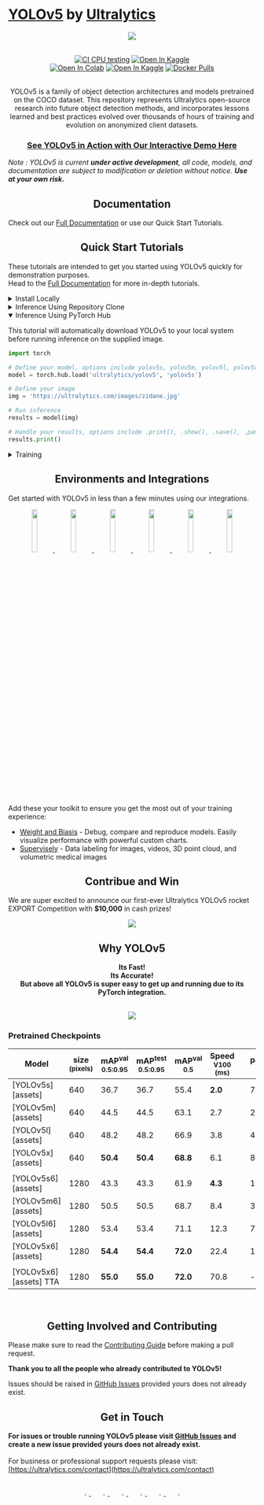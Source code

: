 # [YOLOv5](https://ultralytics.com/yolov5) by [Ultralytics](https://ultralytics.com)

<div align="center">
<p>
<img src="assets/img/yolo-header.gif" />
</p>
<br>
<div>
<a href="https://github.com/ultralytics/yolov5/actions"><img src="https://github.com/ultralytics/yolov5/workflows/CI%20CPU%20testing/badge.svg" alt="CI CPU testing"></a>
<a href="https://zenodo.org/badge/latestdoi/264818686"><img src="https://zenodo.org/badge/264818686.svg" alt="Open In Kaggle"></a>
<br>  
<a href="https://colab.research.google.com/github/ultralytics/yolov5/blob/master/tutorial.ipynb"><img src="https://colab.research.google.com/assets/colab-badge.svg" alt="Open In Colab"></a>
<a href="https://www.kaggle.com/ultralytics/yolov5"><img src="https://kaggle.com/static/images/open-in-kaggle.svg" alt="Open In Kaggle"></a>
<a href="https://hub.docker.com/r/ultralytics/yolov5"><img src="https://img.shields.io/docker/pulls/ultralytics/yolov5?logo=docker" alt="Docker Pulls"></a>
</div>

<br>
<p>
YOLOv5 is a family of object detection architectures and models pretrained on the COCO dataset. This repository represents Ultralytics open-source research into future object detection methods, and incorporates lessons learned and best practices evolved over thousands of hours of training and evolution on anonymized client datasets.
</p>
</div>

### <div align="center">[See YOLOv5 in Action with Our Interactive Demo Here](https://ultralytics.com/yolov5)</div>

_Note : YOLOv5 is current **under active development**, all code, models, and documentation are subject to modification or deletion without notice. **Use at your own risk.**_

## <div align="center">Documentation</div>

Check out our [Full Documentation](https://docs.ultralytics.com) or use our Quick Start Tutorials.

## <div align="center">Quick Start Tutorials</div>

These tutorials are intended to get you started using YOLOv5 quickly for demonstration purposes.  
Head to the [Full Documentation](https://docs.ultralytics.com) for more in-depth tutorials.

<details>
<summary>
Install Locally
</summary>

```bash
# Clone into current directory
$ git clone git@github.com:ultralytics/yolov5.git .
# Install requirements
$ pip install -r requirements.txt
```

</details>
<details>
<summary>Inference Using Repository Clone</summary>

_NOTE : In order to follow this tutorial please ensure you have installed YOLOv5 locally._

```bash
# Run inference based on selected input
$ python detect.py --source 0  # webcam
                            file.jpg  # image
                            file.mp4  # video
                            path/  # directory
                            path/*.jpg  # glob
                            'https://youtu.be/NUsoVlDFqZg'  # YouTube video
                            'rtsp://example.com/media.mp4'  # RTSP, RTMP, HTTP stream
```

</details>
<details open>
<summary>Inference Using PyTorch Hub</summary>

This tutorial will automatically download YOLOv5 to your local system before running inference on the supplied image.

```python
import torch

# Define your model, options include yolov5s, yolov5m, yolov5l, yolov5x
model = torch.hub.load('ultralytics/yolov5', 'yolov5s')

# Define your image
img = 'https://ultralytics.com/images/zidane.jpg'

# Run inference
results = model(img)

# Handle your results, options include .print(), .show(), .save(), .panadas().xyz()
results.print()
```

</details>

<details>
<summary>Training</summary>

_NOTE : In order to follow this tutorial please ensure you have installed YOLOv5 locally._

```bash
$ python train.py --data coco.yaml --cfg yolov5s.yaml --weights '' --batch-size 64
                                         yolov5m                                40
                                         yolov5l                                24
                                         yolov5x                                16

```

</details>  

## <div align="center">Environments and Integrations</div>

Get started with YOLOv5 in less than a few minutes using our integrations.  

<div align="center">
    <a href="https://colab.research.google.com/github/ultralytics/yolov5/blob/master/tutorial.ipynb">
        <img src="https://github.com/ultralytics/yolov5/releases/download/v1.0/logo-aws-small.svg" width="15%"/>
    </a>
    <a href="https://www.kaggle.com/ultralytics/yolov5">
        <img src="https://github.com/ultralytics/yolov5/releases/download/v1.0/logo-kaggle-small.svg" width="15%"/>
    </a>
    <a href="https://hub.docker.com/r/ultralytics/yolov5">
        <img src="https://github.com/ultralytics/yolov5/releases/download/v1.0/logo-docker-small.svg" width="15%"/>
    </a>
    <a href="https://github.com/ultralytics/yolov5/wiki/AWS-Quickstart">
        <img src="https://github.com/ultralytics/yolov5/releases/download/v1.0/logo-aws-small.svg" width="15%"/>
    </a>
    <a href="https://github.com/ultralytics/yolov5/wiki/GCP-Quickstart">
        <img src="https://github.com/ultralytics/yolov5/releases/download/v1.0/logo-gcp-small.svg" width="15%"/>
    </a>
    <a href="https://wandb.ai/site?utm_campaign=repo_yolo_wandbtutorial">
        <img src="https://github.com/ultralytics/yolov5/releases/download/v1.0/logo-wb-small.svg" width="15%"/>
    </a>
</div>  



Add these your toolkit to ensure you get the most out of your training experience:  

* [Weight and Biasis](https://wandb.ai/site?utm_campaign=repo_yolo_wandbtutorial) - Debug, compare and reproduce models. Easily visualize performance with powerful custom charts.
* [Supervisely](https://app.supervise.ly/signup) - Data labeling for images, videos, 3D point cloud, and volumetric medical images  

## <div align="center">Contribue and Win</div>

We are super excited to announce our first-ever Ultralytics YOLOv5 rocket EXPORT Competition with **$10,000** in cash prizes!  

<div align="center">
<a href="https://github.com/ultralytics/yolov5/discussions/3213">
    <img src="https://github.com/ultralytics/yolov5/releases/download/v1.0/banner-export.png"/>
</a>
</div>

## <div align="center">Why YOLOv5</div>

<div align="center">

**Its Fast!**  
**Its Accurate!**  
**But above all YOLOv5 is super easy to get up and running due to its PyTorch integration.**

</div>

<br>
<div align="center">
<img src="https://user-images.githubusercontent.com/26833433/114313216-f0a5e100-9af5-11eb-8445-c682b60da2e3.png">
</div>

### Pretrained Checkpoints

| Model                  | size<br><sup>(pixels) | mAP<sup>val<br>0.5:0.95 | mAP<sup>test<br>0.5:0.95 | mAP<sup>val<br>0.5 | Speed<br><sup>V100 (ms) |     | params<br><sup>(M) | FLOPS<br><sup>640 (B) |
| ---------------------- | --------------------- | ----------------------- | ------------------------ | ------------------ | ----------------------- | --- | ------------------ | --------------------- |
| [YOLOv5s][assets]      | 640                   | 36.7                    | 36.7                     | 55.4               | **2.0**                 |     | 7.3                | 17.0                  |
| [YOLOv5m][assets]      | 640                   | 44.5                    | 44.5                     | 63.1               | 2.7                     |     | 21.4               | 51.3                  |
| [YOLOv5l][assets]      | 640                   | 48.2                    | 48.2                     | 66.9               | 3.8                     |     | 47.0               | 115.4                 |
| [YOLOv5x][assets]      | 640                   | **50.4**                | **50.4**                 | **68.8**           | 6.1                     |     | 87.7               | 218.8                 |
|                        |                       |                         |                          |                    |                         |     |                    |
| [YOLOv5s6][assets]     | 1280                  | 43.3                    | 43.3                     | 61.9               | **4.3**                 |     | 12.7               | 17.4                  |
| [YOLOv5m6][assets]     | 1280                  | 50.5                    | 50.5                     | 68.7               | 8.4                     |     | 35.9               | 52.4                  |
| [YOLOv5l6][assets]     | 1280                  | 53.4                    | 53.4                     | 71.1               | 12.3                    |     | 77.2               | 117.7                 |
| [YOLOv5x6][assets]     | 1280                  | **54.4**                | **54.4**                 | **72.0**           | 22.4                    |     | 141.8              | 222.9                 |
|                        |                       |                         |                          |                    |                         |     |                    |
| [YOLOv5x6][assets] TTA | 1280                  | **55.0**                | **55.0**                 | **72.0**           | 70.8                    |     | -                  | -                     |

<br>

## <div align="center">Getting Involved and Contributing</div>

Please make sure to read the [Contributing Guide](CONTRIBUTING.md) before making a pull request.

**Thank you to all the people who already contributed to YOLOv5!**

Issues should be raised in [GitHub Issues](https://github.com/ultralytics/yolov5/issues) provided yours does not already exist.

## <div align="center">Get in Touch</div>

**For issues or trouble running YOLOv5 please visit [GitHub Issues](https://github.com/ultralytics/yolov5/issues) and create a new issue provided yours does not already exist.**
<br>  
For business or professional support requests please visit:  
[https://ultralytics.com/contact](https://ultralytics.com/contact)

<br>

<div align="center">
    <a href="https://github.com/ultralytics">
        <img src="https://github.com/ultralytics/yolov5/releases/download/v1.0/logo-social-github.svg" width="3%"/>
    </a>
    <img width="3%" />
    <a href="https://www.linkedin.com/company/ultralytics">
        <img src="https://github.com/ultralytics/yolov5/releases/download/v1.0/logo-social-linkedin.svg" width="3%"/>
    </a>
    <img width="3%" />
    <a href="https://twitter.com/ultralytics">
        <img src="https://github.com/ultralytics/yolov5/releases/download/v1.0/logo-social-twitter.svg" width="3%"/>
    </a>
    <img width="3%" />
    <a href="https://youtube.com/ultralytics">
        <img src="https://github.com/ultralytics/yolov5/releases/download/v1.0/logo-social-youtube.svg" width="3%"/>
    </a>
    <img width="3%" />
    <a href="https://www.facebook.com/ultralytics">
        <img src="https://github.com/ultralytics/yolov5/releases/download/v1.0/logo-social-facebook.svg" width="3%"/>
    </a>
    <img width="3%" />
    <a href="https://www.instagram.com/ultralytics/">
        <img src="https://github.com/ultralytics/yolov5/releases/download/v1.0/logo-social-instagram.svg" width="3%"/>
    </a>
</div>
